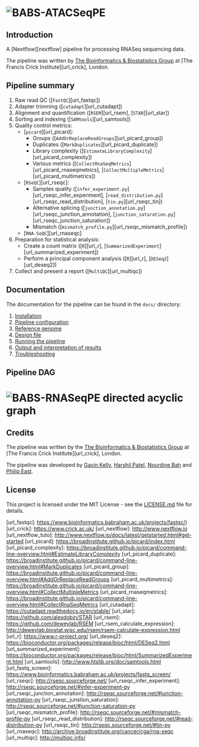 
# ![BABS-ATACSeqPE][logo]

## Introduction

A [Nextflow][nextflow] pipeline for processing RNASeq sequencing data.

The pipeline was written by [The Bioinformatics & Biostatistics Group][url_babs] at [The Francis Crick Institute][url_crick], London.

## Pipeline summary

1. Raw read QC ([`FastQC`][url_fastqc])
2. Adapter trimming ([`cutadapt`][url_cutadapt])
3. Alignment and quantification ([`RSEM`][url_rsem], [`STAR`][url_star])
4. Sorting and indexing ([`SAMtools`][url_samtools])
5. Quality control metrics:
	* [`picard`][url_picard]:
		* Groups ([`AddOrReplaceReadGroups`][url_picard_group])
		* Duplicates ([`MarkDuplicates`][url_picard_duplicate])
		* Library complexity ([`EstimateLibraryComplexity`][url_picard_complexity])
		* Various metrics ([`CollectRnaSeqMetrics`][url_picard_rnaseqmetrics], [`CollectMultipleMetrics`][url_picard_multimetrics])
	* [`RSeQC`][url_rseqc]:
		* Samples quality ([`infer_experiment.py`][url_rseqc_infer_experiment], [`read_distribution.py`][url_rseqc_read_distribution], [`tin.py`][url_rseqc_tin])
		* Alternative splicing ([`junction_annotation.py`][url_rseqc_junction_annotation], [`junction_saturation.py`][url_rseqc_junction_saturation])
		* Mismatch ([`mismatch_profile.py`][url_rseqc_mismatch_profile])
	* [`RNA-SeQC`][url_rnaseqc]
6. Preparation for statistical analysis:
	* Create a count matrix ([`R`][url_r], [`SummarizedExperiment`][url_summarized_experiment])
	* Perform a principal component analysis ([`R`][url_r], [`DESeq2`][url_deseq2])
8. Collect and present a report ([`MultiQC`][url_multiqc])

## Documentation

The documentation for the pipeline can be found in the `docs/` directory:

1. [Installation](docs/install.md)
2. [Pipeline configuration](docs/config.md)
3. [Reference genome](docs/genome.md)
4. [Design file](docs/design.md)
5. [Running the pipeline](docs/usage.md)
6. [Output and interpretation of results](docs/output.md)
7. [Troubleshooting](docs/troubleshooting.md)

## Pipeline DAG

# ![BABS-RNASeqPE directed acyclic graph][dag]

## Credits

The pipeline was written by the [The Bioinformatics & Biostatistics Group][url_babs] at [The Francis Crick Institute][url_crick], London.

The pipeline was developed by [Gavin Kelly](mailto:gavin.kelly@crick.ac.uk), [Harshil Patel](mailto:harshil.patel@crick.ac.uk), [Nourdine Bah](mailto:nourdine.bah@crick.ac.uk) and [Philip East](mailto:philip.east@crick.ac.uk).

## License

This project is licensed under the MIT License - see the [LICENSE.md](LICENSE.md) file for details.

[url_babs]: https://www.crick.ac.uk/research/science-technology-platforms/bioinformatics-and-biostatistics/
[url_fastqc]: https://www.bioinformatics.babraham.ac.uk/projects/fastqc/)
[url_crick]: https://www.crick.ac.uk/
[url_nextflow]: http://www.nextflow.io
[url_nextflow_tuto]: http://www.nextflow.io/docs/latest/getstarted.html#get-started
[url_picard]: https://broadinstitute.github.io/picard/index.html
[url_picard_complexity]: https://broadinstitute.github.io/picard/command-line-overview.html#EstimateLibraryComplexity
[url_picard_duplicate]: https://broadinstitute.github.io/picard/command-line-overview.html#MarkDuplicates
[url_picard_group]: https://broadinstitute.github.io/picard/command-line-overview.html#AddOrReplaceReadGroups
[url_picard_multimetrics]: https://broadinstitute.github.io/picard/command-line-overview.html#CollectMultipleMetrics
[url_picard_rnaseqmetrics]: https://broadinstitute.github.io/picard/command-line-overview.html#CollectRnaSeqMetrics
[url_cutadapt]: https://cutadapt.readthedocs.io/en/stable/
[url_star]: https://github.com/alexdobin/STAR
[url_rsem]: https://github.com/deweylab/RSEM
[url_rsem_calculate_expression]: http://deweylab.biostat.wisc.edu/rsem/rsem-calculate-expression.html
[url_r]: https://www.r-project.org/
[url_deseq2]: https://bioconductor.org/packages/release/bioc/html/DESeq2.html
[url_summarized_experiment]: https://bioconductor.org/packages/release/bioc/html/SummarizedExperiment.html
[url_samtools]: http://www.htslib.org/doc/samtools.html
[url_fastq_screen]: https://www.bioinformatics.babraham.ac.uk/projects/fastq_screen/
[url_rseqc]: http://rseqc.sourceforge.net/
[url_rseqc_infer_experiment]: http://rseqc.sourceforge.net/#infer-experiment-py
[url_rseqc_junction_annotation]: http://rseqc.sourceforge.net/#junction-annotation-py
[url_rseqc_junstion_saturation]: http://rseqc.sourceforge.net/#junction-saturation-py
[url_rseqc_mismatch_profile]: http://rseqc.sourceforge.net/#mismatch-profile-py
[url_rseqc_read_distribution]: http://rseqc.sourceforge.net/#read-distribution-py
[url_rseqc_tin]: http://rseqc.sourceforge.net/#tin-py
[url_rnaseqc]: http://archive.broadinstitute.org/cancer/cga/rna-seqc
[url_multiqc]: http://multiqc.info/

[logo]: https://raw.githubusercontent.com/crickbabs/BABS-RNASeq/master/docs/images/BABS-RNASeq_logo.png
[dag]: https://raw.githubusercontent.com/crickbabs/BABS-RNASeq/master/docs/images/dag/dag.png

